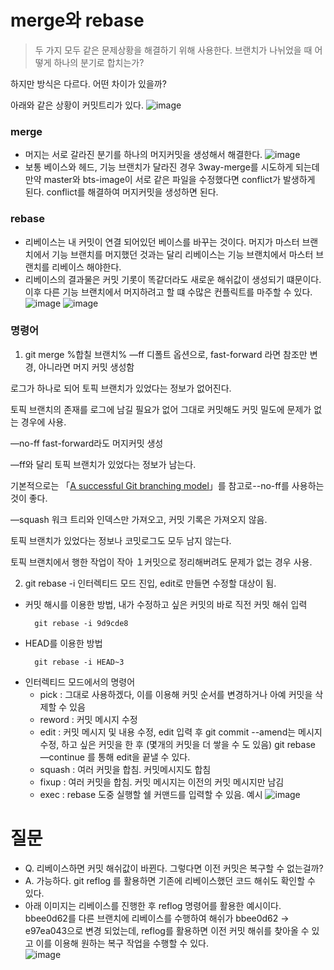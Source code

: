 # merge와 rebase

> 두 가지 모두 같은 문제상황을 해결하기 위해 사용한다. 브랜치가 나뉘었을 때 어떻게 하나의 분기로 합치는가?

하지만 방식은 다르다. 어떤 차이가 있을까?

아래와 같은 상황이 커밋트리가 있다.
![image](https://user-images.githubusercontent.com/51393021/121343465-ac9c5480-c95d-11eb-90c9-b30bb7b36624.png)

### merge
- 머지는 서로 갈라진 분기를 하나의 머지커밋을 생성해서 해결한다. 
![image](https://user-images.githubusercontent.com/51393021/121344246-81663500-c95e-11eb-8f14-0943cb8cad2d.png)
- 보통 베이스와 헤드, 기능 브랜치가 달라진 경우 3way-merge를 시도하게 되는데 만약 master와 bts-image이 서로 같은 파일을 수정했다면 conflict가 발생하게 된다. conflict를 해결하여 머지커밋을 생성하면 된다.  

### rebase
- 리베이스는 내 커밋이 연결 되어있던 베이스를 바꾸는 것이다. 머지가 마스터 브랜치에서 기능 브랜치를 머지했던 것과는 달리 리베이스는 기능 브랜치에서 마스터 브랜치를 리베이스 해야한다. 
- 리베이스의 결과물은 커밋 기롯이 똑같더라도 새로운 해쉬값이 생성되기 떄문이다. 이후 다른 기능 브랜치에서 머지하려고 할 떄 수많은 컨플릭트를 마주할 수 있다.  
![image](https://user-images.githubusercontent.com/51393021/121344300-9216ab00-c95e-11eb-8401-3dad23e17723.png)
![image](https://user-images.githubusercontent.com/51393021/121344345-9fcc3080-c95e-11eb-8d2a-a4e42ec6baa3.png)


### 명령어
1. git merge %합칠 브랜치%
  —ff 디폴트 옵션으로, fast-forward 라면 참조만 변경, 아니라면 머지 커밋 생성함
  
  로그가 하나로 되어 토픽 브랜치가 있었다는 정보가 없어진다.
  
  토픽 브랜치의 존재를 로그에 남길 필요가 없어 그대로 커밋해도 커밋 밀도에 문제가 없는 경우에 사용.
  
  —no-ff fast-forward라도 머지커밋 생성
  
  —ff와 달리 토픽 브랜치가 있었다는 정보가 남는다.
  
  기본적으로는 「[A successful Git branching model](http://keijinsonyaban.blogspot.com/2010/10/successful-git-branching-model.html)」를 참고로--no-ff를 사용하는것이 좋다.
  
  —squash 워크 트리와 인덱스만 가져오고, 커밋 기록은 가져오지 않음.
  
  토픽 브랜치가 있었다는 정보나 코밋로그도 모두 남지 않는다.
  
  토픽 브랜치에서 행한 작업이 작아 １커밋으로 정리해버려도 문제가 없는 경우 사용.

2. git rebase -i 인터렉티드 모드 진입, edit로 만들면 수정할 대상이 됨. 

  - 커밋 해시를 이용한 방법, 내가 수정하고 싶은 커밋의 바로 직전 커밋 해쉬 입력
    ```
      git rebase -i 9d9cde8
    ```
  - HEAD를 이용한 방법
    ```
      git rebase -i HEAD~3
    ```
  - 인터렉티드 모드에서의 명령어
      - pick : 그대로 사용하겠다, 이를 이용해 커밋 순서를 변경하거나 아예 커밋을 삭제할 수 있음
      - reword : 커밋 메시지 수정
      - edit : 커밋 메시지 및 내용 수정, edit 입력 후 git commit --amend는 메시지 수정, 하고 싶은 커밋을 한 후 (몇개의 커밋을 더 쌓을 수 도 있음) git rebase —continue 를 통해 edit을 끝낼 수 있다.
      - squash : 여러 커밋을 합침. 커밋메시지도 합침
      - fixup : 여러 커밋을 합침. 커밋 메시지는 이전의 커밋 메시지만 남김
      - exec : rebase 도중 실행할 쉘 커맨드를 입력할 수 있음. 예시
     ![image](https://user-images.githubusercontent.com/51393021/121346774-7e207880-c961-11eb-9728-aaef6e4ab9d6.png) 

# 질문

- Q. 리베이스하면 커밋 해쉬값이 바뀐다. 그렇다면 이전 커밋은 복구할 수 없는걸까?
- A. 가능하다. git reflog 를 활용하면 기존에 리베이스했던 코드 해쉬도 확인할 수 있다.
- 아래 이미지는 리베이스를 진행한 후 reflog 명령어를 활용한 예시이다. bbee0d62를 다른 브랜치에 리베이스를 수행하여 해쉬가 bbee0d62 -> e97ea043으로 변경 되었는데, reflog를 활용하면 이전 커밋 해쉬를 찾아올 수 있고 이를 이용해 원하는 복구 작업을 수행할 수 있다.   
![image](https://user-images.githubusercontent.com/51393021/121442931-88755d80-c9c7-11eb-8105-c73e41f5dd3d.png)
